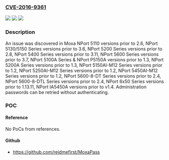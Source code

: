### [CVE-2016-9361](https://cve.mitre.org/cgi-bin/cvename.cgi?name=CVE-2016-9361)
![](https://img.shields.io/static/v1?label=Product&message=Moxa%20NPort&color=blue)
![](https://img.shields.io/static/v1?label=Version&message=Moxa%20NPort%20&color=brightgreen)
![](https://img.shields.io/static/v1?label=Vulnerability&message=Moxa%20NPort%20Device%20password%20retrieval&color=brightgreen)

### Description

An issue was discovered in Moxa NPort 5110 versions prior to 2.6, NPort 5130/5150 Series versions prior to 3.6, NPort 5200 Series versions prior to 2.8, NPort 5400 Series versions prior to 3.11, NPort 5600 Series versions prior to 3.7, NPort 5100A Series & NPort P5150A versions prior to 1.3, NPort 5200A Series versions prior to 1.3, NPort 5150AI-M12 Series versions prior to 1.2, NPort 5250AI-M12 Series versions prior to 1.2, NPort 5450AI-M12 Series versions prior to 1.2, NPort 5600-8-DT Series versions prior to 2.4, NPort 5600-8-DTL Series versions prior to 2.4, NPort 6x50 Series versions prior to 1.13.11, NPort IA5450A versions prior to v1.4.  Administration passwords can be retried without authenticating.

### POC

#### Reference
No PoCs from references.

#### Github
- https://github.com/reidmefirst/MoxaPass

